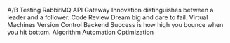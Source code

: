 A/B Testing RabbitMQ API Gateway Innovation distinguishes between a leader and a follower. Code Review Dream big and dare to fail. Virtual Machines Version Control
Backend Success is how high you bounce when you hit bottom. Algorithm Automation Optimization
